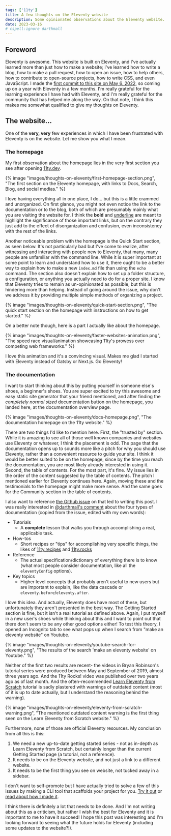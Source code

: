 ```yaml
---
tags: ['11ty']
title: A few thoughts on the Eleventy website
description: Some opinionated observations about the Eleventy website.
date: 2023-03-16
# cspell:ignore darthmall
---
```


## Foreword

Eleventy is awesome. This website is built on Eleventy, and I've actually learned more than just how to make a website; I've learned how to write a blog, how to make a pull request, how to open an issue, how to help others, how to contribute to open-source projects, how to write CSS, and even JavaScript. I made the [first commit to this site on May 6, 2022](https://github.com/uncenter/uncenter.org/commit/11b536cd596463e42e2175a312dbf0439ca77103), so coming up on a year with Eleventy in a few months. I'm really grateful for the learning experience I have had with Eleventy, and I'm really grateful for the community that has helped me along the way. On that note, I think this makes me somewhat qualified to give my thoughts on Eleventy.

## The website...

One of the **very, very** few experiences in which I have been frustrated with Eleventy is on the website. Let me show you what I mean.

### The homepage

My first observation about the homepage lies in the very first section you see after opening [11ty.dev](https://11ty.dev).

{% image "images/thoughts-on-eleventy/first-homepage-section.png", "The first section on the Eleventy homepage, with links to Docs, Search, Blog, and social medias." %}

I love having everything all in one place, I do... but this is a little crammed and unorganized. On first glance, you might not even notice the link to the documentation or to the blog, both of which are presumably mainly what you are visiting the website for. I think the <strong>bold</strong> and <u>underline</u> are meant to highlight the significance of those important links, but on the contrary they just add to the effect of disorganization and confusion, even inconsistency with the rest of the links.

Another noticeable problem with the homepage is the Quick Start section, as seen below. It's not particularly bad but I've come to realize, after [witnessing](https://hachyderm.io/@KatherineInCode/109866326892317408) and interacting with people new to Eleventy, that many, many people are unfamiliar with the command line. While it is super important at some point to learn and understand how to use it, there ought to be a better way to explain how to make a new `index.md` file than using the `echo` command. The section also doesn't explain how to set up a folder structure, a configuration, or anything you actually need to do for a proper site. I know that Eleventy tries to remain as un-opinionated as possible, but this is hindering more than helping. Instead of going around the issue, why don't we address it by providing multiple simple methods of organizing a project.

{% image "images/thoughts-on-eleventy/quick-start-section.png", "The quick start section on the homepage with instructions on how to get started." %}

On a better note though, here is a part I actually like about the homepage.

{% image "images/thoughts-on-eleventy/faster-websites-animation.png", "The speed race visual/animation showcasing 11ty's prowess over competing web frameworks." %}

I love this animation and it's a convincing visual. Makes me glad I started with Eleventy instead of Gatsby or Next.js. Go Eleventy!

### The documentation

I want to start thinking about this by putting yourself in someone else's shoes, a beginner's shoes. You are super excited to try this awesome and easy static site generator that your friend mentioned, and after finding the _completely normal sized_ documentation button on the homepage, you landed here, at the documentation overview page.

{% image "images/thoughts-on-eleventy/docs-homepage.png", "The documentation homepage on the 11ty website." %}

There are two things I'd like to mention here. First, the "trusted by" section. While it is amazing to see all of those well known companies and websites use Eleventy or whatever, I think the placement is odd. The page that the documentation opens up to sounds more like a pitch for why you should use Eleventy, rather than a convenient resource to guide your site. I think it would be better suited to be on the homepage, since by the time you reach the documentation, you are most likely already interested in using it. Second, the table of contents. For the most part, it's fine. My issue lies in the order of the content suggested by the table of contents. The pitch I mentioned earlier for Eleventy continues here. Again, moving these and the testimonials to the homepage might make more sense. And the same goes for the Community section in the table of contents.

I also want to reference [the Github issue](https://github.com/11ty/eleventy/issues/2855) on that led to writing this post. I was really interested in [@darthmall's comment](https://github.com/11ty/eleventy/issues/2855#issuecomment-1463988371) about the four types of documentation (copied from the issue, edited with my own words):

- Tutorials
  - A **complete** lesson that walks you through accomplishing a real, applicable task.
- How-tos
  - Short recipes or "tips" for accomplishing very specific things, the likes of [11ty.recipes](https://11ty.recipes/) and [11ty.rocks](https://11ty.rocks/)
- Reference
  - The actual specification/dictionary of everything there is to know (what most people consider documentation, like all the `eleventyConfig` options).
- Key topics
  - Higher level concepts that probably aren't useful to new users but are important to explain, like the data cascade or `eleventy.before`/`eleventy.after`.

I love this idea. And actually, Eleventy does have most of these, but unfortunately they aren't presented in the best way. The Getting Started section is fine, but it isn't a real tutorial as defined above. Again, I put myself in a new user's shoes while thinking about this and I want to point out that there don't seem to be any other good options either! To test this theory, I opened an Incognito tab to see what pops up when I search from "make an eleventy website" on Youtube.

{% image "images/thoughts-on-eleventy/youtube-search-for-eleventy.png", "The results of the search 'make an eleventy website' on Youtube." %}

Neither of the first two results are recent- the videos in Bryan Robinson's tutorial series were produced between May and September of 2019, almost three years ago. And the 11ty Rocks! video was published over two years ago as of last month. And the often-recommended [Learn Eleventy from Scratch](https://learneleventyfromscratch.com/) tutorial is sadly plastered with warnings of outdated content (most of it is up to date actually, but I understand the reasoning behind the warning).

{% image "images/thoughts-on-eleventy/eleventy-from-scratch-warning.png", "The mentioned outdated content warning is the first thing seen on the Learn Eleventy from Scratch website." %}

Furthermore, none of those are official Eleventy resources. My conclusion from all this is this:

1. We need a new up-to-date getting started series - not as in-depth as Learn Eleventy from Scratch, but certainly longer than the current Getting Started page (a tutorial, not a reference).
2. It needs to be on the Eleventy website, and not just a link to a different website.
3. It needs to be the first thing you see on website, not tucked away in a sidebar.

I don't want to self-promote but I have actually tried to solve a few of this issues by making a CLI tool that scaffolds your project for you. [Try it out](https://github.com/uncenter/create-eleventy-app) or [read about how I made it](https://www.uncenter.org/posts/making-create-eleventy-app/).

I think there is definitely a lot that needs to be done. And I'm not writing about this as a criticism, but rather I wish the best for Eleventy and it is important to me to have it succeed! I hope this post was interesting and I'm looking forward to seeing what the future holds for Eleventy (including some updates to the website?!).
